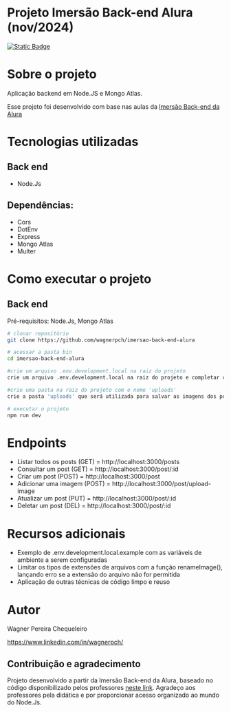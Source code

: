 # Projeto Imersão Back-end Alura (nov/2024)

[![Static Badge](https://img.shields.io/badge/license-GNU-green)](https://github.com/wagnerchc/chess-system-java/blob/master/LICENSE)

# Sobre o projeto

Aplicação backend em Node.JS e Mongo Atlas.

Esse projeto foi desenvolvido com base nas aulas da <a href="https://www.alura.com.br/podcast/hipsterstech-carreira-back-end-e-imersao-node-js-hipsters-ponto-tech-436-a9476?srsltid=AfmBOoqXp63wTXx3FgJK6_BuSWV-vPheJo61gCYjuqREoaESkoaxwwCB" target="_blank">Imersão Back-end da Alura</a>

# Tecnologias utilizadas

## Back end

- Node.Js

## Dependências: 
- Cors
- DotEnv
- Express
- Mongo Atlas
- Multer

# Como executar o projeto

## Back end

Pré-requisitos: Node.Js, Mongo Atlas

```bash
# clonar repositório
git clone https://github.com/wagnerpch/imersao-back-end-alura

# acessar a pasta bin
cd imersao-back-end-alura

#crie um arquivo .env.development.local na raiz do projeto
crie um arquivo .env.development.local na raiz do projeto e completar com os valores das varíaveis

#crie uma pasta na raiz do projeto com o nome 'uploads'
crie a pasta 'uploads' que será utilizada para salvar as imagens dos posts

# executar o projeto
npm run dev
```

# Endpoints

- Listar todos os posts (GET) = http://localhost:3000/posts
- Consultar um post (GET) = http://localhost:3000/post/:id
- Criar um post (POST) = http://localhost:3000/post
- Adicionar uma imagem (POST) = http://localhost:3000/post/upload-image
- Atualizar um post (PUT) = http://localhost:3000/post/:id
- Deletar um post (DEL) = http://localhost:3000/post/:id

# Recursos adicionais

- Exemplo de .env.development.local.example com as variáveis de ambiente a serem configuradas
- Limitar os tipos de extensões de arquivos com a função renameImage(), lançando erro se a extensão do arquivo não for permitida
- Aplicação de outras técnicas de código limpo e reuso

# Autor

Wagner Pereira Chequeleiro

https://www.linkedin.com/in/wagnerpch/

## Contribuição e agradecimento

Projeto desenvolvido a partir da Imersão Back-end da Alura, baseado no código disponibilizado pelos professores <a href="https://www.udemy.com/course/java-curso-completo/" target="_blank">neste link<a>. 
Agradeço aos professores pela didática e por proporcionar acesso organizado ao mundo do Node.Js.
